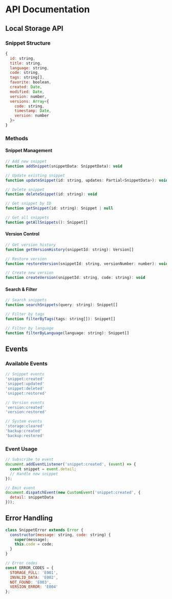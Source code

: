 # API Documentation

## Local Storage API

### Snippet Structure
```javascript
{
  id: string,
  title: string,
  language: string,
  code: string,
  tags: string[],
  favorite: boolean,
  created: Date,
  modified: Date,
  version: number,
  versions: Array<{
    code: string,
    timestamp: Date,
    version: number
  }>
}
```

### Methods

#### Snippet Management

```javascript
// Add new snippet
function addSnippet(snippetData: SnippetData): void

// Update existing snippet
function updateSnippet(id: string, updates: Partial<SnippetData>): void

// Delete snippet
function deleteSnippet(id: string): void

// Get snippet by ID
function getSnippet(id: string): Snippet | null

// Get all snippets
function getAllSnippets(): Snippet[]
```

#### Version Control

```javascript
// Get version history
function getVersionHistory(snippetId: string): Version[]

// Restore version
function restoreVersion(snippetId: string, versionNumber: number): void

// Create new version
function createVersion(snippetId: string, code: string): void
```

#### Search & Filter

```javascript
// Search snippets
function searchSnippets(query: string): Snippet[]

// Filter by tags
function filterByTags(tags: string[]): Snippet[]

// Filter by language
function filterByLanguage(language: string): Snippet[]
```

## Events

### Available Events

```javascript
// Snippet events
'snippet:created'
'snippet:updated'
'snippet:deleted'
'snippet:restored'

// Version events
'version:created'
'version:restored'

// System events
'storage:cleared'
'backup:created'
'backup:restored'
```

### Event Usage

```javascript
// Subscribe to event
document.addEventListener('snippet:created', (event) => {
  const snippet = event.detail;
  // Handle new snippet
});

// Emit event
document.dispatchEvent(new CustomEvent('snippet:created', {
  detail: snippetData
}));
```

## Error Handling

```javascript
class SnippetError extends Error {
  constructor(message: string, code: string) {
    super(message);
    this.code = code;
  }
}

// Error codes
const ERROR_CODES = {
  STORAGE_FULL: 'E001',
  INVALID_DATA: 'E002',
  NOT_FOUND: 'E003',
  VERSION_ERROR: 'E004'
};
```